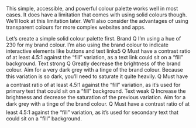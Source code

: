 
This simple, accessible, and powerful colour palette works well in most 
cases. It does have a limitation that comes with using solid colours though. 
We’ll look at this limitation later. We’ll also consider the advantages of using 
transparent colours for more complex websites and apps.

Let’s create a simple solid colour palette first.
Brand
Q I’m using a hue of 230 for my brand colour. I’m also using the brand colour 
to indicate interactive elements like buttons and text links5
Q Must have a contrast ratio of at least 4.5:1 against the “fill” variation, as a 
text link could sit on a “fill” background.
Text strong
Q Greatly decrease the brightness of the brand colour. Aim for a very dark 
grey with a tinge of the brand colour. Because this variation is so dark, 
you’ll need to saturate it quite heavily.
Q Must have a contrast ratio of at least 4.5:1 against the “fill” variation, as it’s 
used for primary text that could sit on a “fill” background.
Text weak
Q Increase the brightness and decrease the saturation of the previous 
variation. Aim for a dark grey with a tinge of the brand colour.
Q Must have a contrast ratio of at least 4.5:1 against the “fill” variation, as it’s 
used for secondary text that could sit on a “fill” background.


